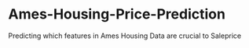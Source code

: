 # Ames-Housing-Price-Prediction
Predicting which features in Ames Housing Data are crucial to Saleprice
